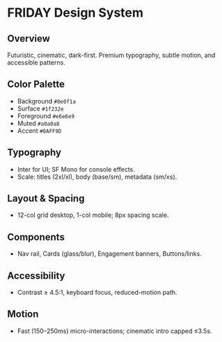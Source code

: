 # FRIDAY Design System

## Overview
Futuristic, cinematic, dark-first. Premium typography, subtle motion, and accessible patterns.

## Color Palette
- Background `#0e0f1a`
- Surface `#1f232e`
- Foreground `#e6e6e9`
- Muted `#a0a0a8`
- Accent `#0AFF9D`

## Typography
- Inter for UI; SF Mono for console effects.
- Scale: titles (2xl/xl), body (base/sm), metadata (sm/xs).

## Layout & Spacing
- 12-col grid desktop, 1-col mobile; 8px spacing scale.

## Components
- Nav rail, Cards (glass/blur), Engagement banners, Buttons/links.

## Accessibility
- Contrast ≥ 4.5:1, keyboard focus, reduced-motion path.

## Motion
- Fast (150–250ms) micro-interactions; cinematic intro capped ≤3.5s.
